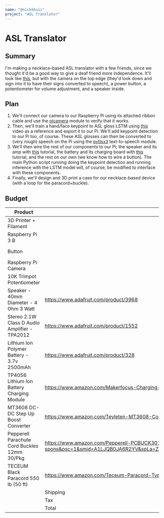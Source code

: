 ```yaml
---
name: "@nickkbuii"
project: "ASL Translator"
---
```


#  ASL Translator

##  Summary

I'm making a necklace-based ASL translator with a few friends, since we thought it'd be a good way to give a deaf friend more independence. It'll look like [this](https://cdn.discordapp.com/attachments/1041850456466530375/1062637933426921492/camera_hero-lanyard.png), but with the camera on the top edge (they'd look down and sign into it to have their signs converted to speech), a power button, a potentiometer for volume adjustment, and a speaker inside.

##  Plan

1. We'll connect our camera to our Raspberry Pi using its attached ribbon cable and use the [picamera](https://picamera.readthedocs.io/en/release-1.13/) module to verify that it works.
2. Then, we'll train a hand/face keypoint to ASL gloss LSTM using [this](https://www.youtube.com/watch?v=doDUihpj6ro) video as a reference and export it to our Pi. We'll add keypoint detection to our Pi too, of course. These ASL glosses can then be converted to (very rough) speech on the Pi using the [pyttsx3](https://pypi.org/project/pyttsx3/) text-to-speech module.
3. We'll then wire the rest of our components to our Pi; the speaker and its amp with [this](https://learn.adafruit.com/adafruit-ts2012-2-8w-stereo-audio-amplifier/) tutorial, the battery and its charging board with [this](https://www.circuitbasics.com/how-to-power-your-raspberry-pi-with-a-lithium-battery/#:~:text=Connect%20a%20TP4056%20charge%20controller,3.3V%20and%205.25V) tutorial, and the rest on our own (we know how to wire a button). The main Python script running doing the keypoint detection and running inference with the LSTM model will, of course, be modified to interface with these components.
5. Finally, we'll design and 3D print a case for our necklace-based device (with a loop for the paracord+buckle).

##  Budget
| Product         | Supplier/Link                         | Cost   |
| --------------- | ------------------------------------- | ------ |
| 3D Printer + Filament  |  | (Already have)  |
| Raspberry Pi 3 B  |  | (Already have)  |
| Button |  | (Already have)  |
| Raspberry Pi Camera |  | (Already have)  |
| 10K Trimpot Potentiometer |  | (Already have)  |
| Speaker - 40mm Diameter - 4 Ohm 3 Watt | https://www.adafruit.com/product/3968 | $4.95  |
| Stereo 2.1W Class D Audio Amplifier - TPA2012 | https://www.adafruit.com/product/1552 | $9.95  |
| Lithium Ion Polymer Battery - 3.7v 2500mAh  | https://www.adafruit.com/product/328 | $14.95  |
| TP4056 Lithium Ion Battery Charging Module | https://www.amazon.com/Makerfocus-Charging-Lithium-Battery-Protection/dp/B071RG4YWM/ref=as_li_ss_tl?dchild=1&keywords=TP4056&qid=1593227138&sr=8-3&linkCode=ll1&tag=circbasi-20&linkId=957634db00eebaef6169a13464f34088&language=en_US&th=1  | $8.69 |
| MT3608 DC-DC Step Up Boost Converter | https://www.amazon.com/Teyleten-MT3608-Converter-Adjustable-Regulator/dp/B07T7ZCTNK?keywords=MT3608&qid=1638742380&sr=8-3&linkCode=ll1&tag=circbasi-20&linkId=daa4cf9ed17f3416bc1fc95e3b6a970f&language=en_US&ref_=as_li_ss_tl  | $8.69 |
| Pepperell Parachute Cord Buckles 12mm 30/Pkg | https://www.amazon.com/Pepperell-PCBUCK3012-Parachute-Buckles-Black/dp/B015P7YSFU/ref=sr_1_13_sspa?crid=2CSD25J24BTFM&keywords=plastic+buckle&qid=1673662106&sprefix=plastic+buckle%2Caps%2C163&sr=8-13-spons&psc=1&smid=A1LJQB0JA6R2YV&spLa=ZW5jcnlwdGVkUXVhbGlmaWVyPUE5VVg3Q1ExUjJQWlMmZW5jcnlwdGVkSWQ9QTA4Nzg0MTkxVjQ0S1ZEUElaSTJTJmVuY3J5cHRlZEFkSWQ9QTAwODMzMDEzQ0w4SVRPWFJUSU9BJndpZGdldE5hbWU9c3BfbXRmJmFjdGlvbj1jbGlja1JlZGlyZWN0JmRvTm90TG9nQ2xpY2s9dHJ1ZQ== | $9.14  |
| TECEUM Black Paracord 550 lb (50 ft) | https://www.amazon.com/Teceum-Paracord-Type-III-Black/dp/B0BJGZ8VQC/ref=sr_1_5?crid=2NHXTL4NTMI0M&keywords=black%2Bparacord&qid=1673662277&sprefix=black%2Bparacor%2Caps%2C139&sr=8-5&th=1&psc=1 | $6.99  |
| | Shipping | $14.39 |
| | Tax  | $3.58 |
| | Total| $81.33 |
